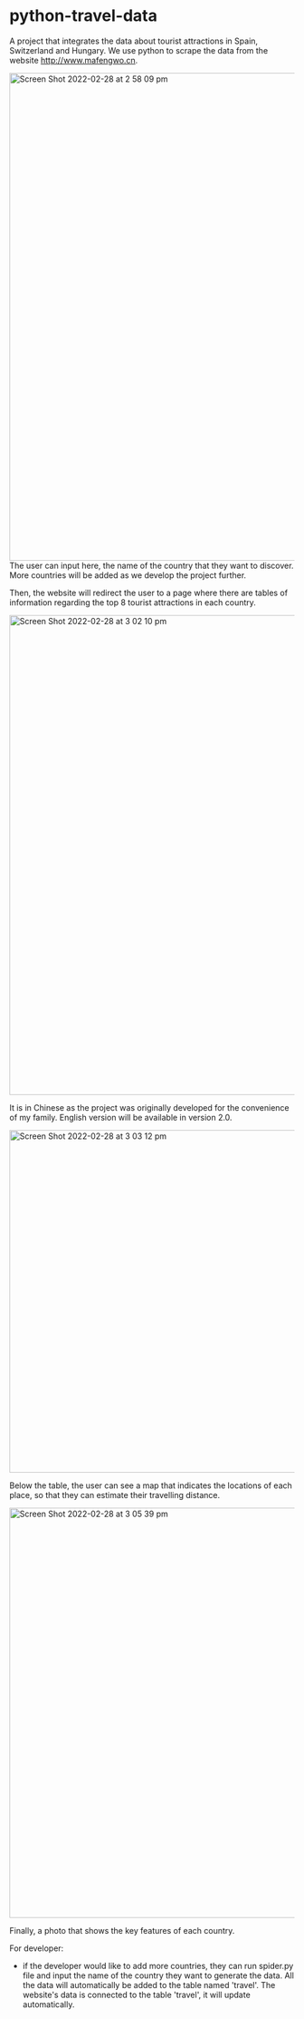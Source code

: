 # python-travel-data
A project that integrates the data about tourist attractions in Spain, Switzerland and Hungary.
We use python to scrape the data from the website http://www.mafengwo.cn. 

<img width="860" alt="Screen Shot 2022-02-28 at 2 58 09 pm" src="https://user-images.githubusercontent.com/96395578/155921664-6dd10a82-14ad-4ae8-bb0e-1dfc6ae68340.png">
The user can input here, the name of the country that they want to discover. More countries will be added as we develop the project further. 

Then, the website will redirect the user to a page where there are tables of information regarding the top 8 tourist attractions in each country.

<img width="846" alt="Screen Shot 2022-02-28 at 3 02 10 pm" src="https://user-images.githubusercontent.com/96395578/155921988-9d3dae3b-d87a-4669-9e37-af51c9562ae5.png">

It is in Chinese as the project was originally developed for the convenience of my family. English version will be available in version 2.0.

<img width="604" alt="Screen Shot 2022-02-28 at 3 03 12 pm" src="https://user-images.githubusercontent.com/96395578/155922080-7a33933f-b9c8-403e-b37b-b082b1cf644a.png">

Below the table, the user can see a map that indicates the locations of each place, so that they can estimate their travelling distance. 

<img width="723" alt="Screen Shot 2022-02-28 at 3 05 39 pm" src="https://user-images.githubusercontent.com/96395578/155922274-bafaf26b-d16f-4fd1-9047-0ab12eedbe15.png">

Finally, a photo that shows the key features of each country. 

For developer:
  - if the developer would like to add more countries, they can run spider.py file and input the name of the country they want to generate the data. All the data will automatically be added to the table named 'travel'. The website's data is connected to the table 'travel', it will update automatically. 
